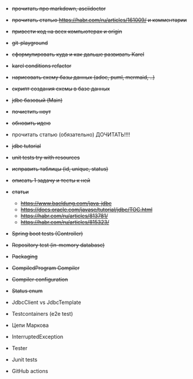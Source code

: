 * ~~прочитать про markdown, asciidoctor~~
* ~~прочитать статью https://habr.com/ru/articles/161009/ и комментарии~~
* ~~привести код на всех компьютерах и origin~~ 
* ~~git-playground~~
* ~~сформулировать куда и как дальше развивать Karel~~
* ~~karel conditions refactor~~


* ~~нарисовать схему базы данных (adoc, puml, mermaid, ..)~~
* ~~скрипт создания схемы в базе данных~~ 
* ~~jdbc базовый (Main)~~
* ~~почистить ноут~~
* ~~обновить идею~~
* прочитать статью (обязательно) ДОЧИТАТЬ!!!!


* ~~jdbc tutorial~~
* ~~unit tests try with resources~~
* ~~исправить таблицы (id, unique, status)~~
* ~~описать 1 задачу и тесты к ней~~
* ~~статьи~~
  * ~~https://www.baeldung.com/java-jdbc~~
  * ~~https://docs.oracle.com/javase/tutorial/jdbc/TOC.html~~
  * ~~https://habr.com/ru/articles/813781/~~
  * ~~https://habr.com/ru/articles/815323/~~


* ~~Spring boot tests (Controller)~~
* ~~Repository test (in-memory database)~~
* ~~Packaging~~
* ~~CompiledProgram Compiler~~
* ~~Compiler configuration~~
* ~~Status enum~~


* JdbcClient vs JdbcTemplate
* Testcontainers (e2e test)
* Цепи Маркова
* InterruptedException
* Tester
* Junit tests
* GitHub actions











